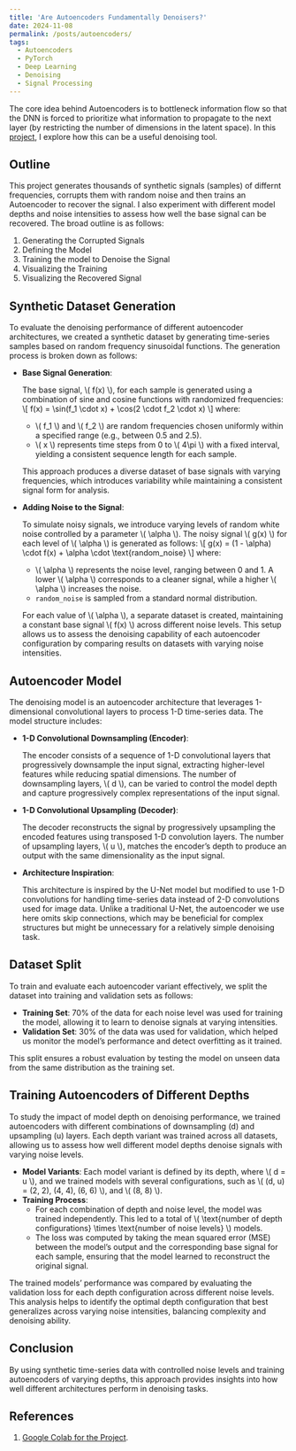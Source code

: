 ```yaml
---
title: 'Are Autoencoders Fundamentally Denoisers?'
date: 2024-11-08
permalink: /posts/autoencoders/
tags:
  - Autoencoders
  - PyTorch
  - Deep Learning
  - Denoising
  - Signal Processing
---
```


The core idea behind Autoencoders is to bottleneck information flow so that the DNN is forced to prioritize what information to propagate to the next layer (by restricting the number of dimensions in the latent space). In this [project](https://colab.research.google.com/drive/1fEHTPZV20PyaEcsFTTXTUvkY_9aA-wEB?usp=sharing), I explore how this can be a useful denoising tool. 

## Outline
This project generates thousands of synthetic signals (samples) of differnt frequencies, corrupts them with random noise and then trains an Autoencoder to recover the signal. I also experiment with different model depths and noise intensities to assess how well the base signal can be recovered. The broad outline is as follows:
1. Generating the Corrupted Signals
2. Defining the Model
3. Training the model to Denoise the Signal
4. Visualizing the Training
5. Visualizing the Recovered Signal

## Synthetic Dataset Generation

To evaluate the denoising performance of different autoencoder architectures, we created a synthetic dataset by generating time-series samples based on random frequency sinusoidal functions. The generation process is broken down as follows:

- **Base Signal Generation**:
  
  The base signal, \\( f(x) \\), for each sample is generated using a combination of sine and cosine functions with randomized frequencies:
  \\[
  f(x) = \sin(f_1 \cdot x) + \cos(2 \cdot f_2 \cdot x)
  \\]
  where:
  - \\( f_1 \\) and \\( f_2 \\) are random frequencies chosen uniformly within a specified range (e.g., between 0.5 and 2.5).
  - \\( x \\) represents time steps from 0 to \\( 4\pi \\) with a fixed interval, yielding a consistent sequence length for each sample.

  This approach produces a diverse dataset of base signals with varying frequencies, which introduces variability while maintaining a consistent signal form for analysis.

- **Adding Noise to the Signal**:
  
  To simulate noisy signals, we introduce varying levels of random white noise controlled by a parameter \\( \alpha \\). The noisy signal \\( g(x) \\) for each level of \\( \alpha \\) is generated as follows:
  \\[
  g(x) = (1 - \alpha) \cdot f(x) + \alpha \cdot \text{random_noise}
  \\]
  where:
  - \\( \alpha \\) represents the noise level, ranging between 0 and 1. A lower \\( \alpha \\) corresponds to a cleaner signal, while a higher \\( \alpha \\) increases the noise.
  - `random_noise` is sampled from a standard normal distribution.

  For each value of \\( \alpha \\), a separate dataset is created, maintaining a constant base signal \\( f(x) \\) across different noise levels. This setup allows us to assess the denoising capability of each autoencoder configuration by comparing results on datasets with varying noise intensities.



## Autoencoder Model

The denoising model is an autoencoder architecture that leverages 1-dimensional convolutional layers to process 1-D time-series data. The model structure includes:

- **1-D Convolutional Downsampling (Encoder)**:
  
  The encoder consists of a sequence of 1-D convolutional layers that progressively downsample the input signal, extracting higher-level features while reducing spatial dimensions. The number of downsampling layers, \\( d \\), can be varied to control the model depth and capture progressively complex representations of the input signal.

- **1-D Convolutional Upsampling (Decoder)**:
  
  The decoder reconstructs the signal by progressively upsampling the encoded features using transposed 1-D convolution layers. The number of upsampling layers, \\( u \\), matches the encoder’s depth to produce an output with the same dimensionality as the input signal.

- **Architecture Inspiration**:
  
  This architecture is inspired by the U-Net model but modified to use 1-D convolutions for handling time-series data instead of 2-D convolutions used for image data. Unlike a traditional U-Net, the autoencoder we use here omits skip connections, which may be beneficial for complex structures but might be unnecessary for a relatively simple denoising task.



## Dataset Split

To train and evaluate each autoencoder variant effectively, we split the dataset into training and validation sets as follows:

- **Training Set**: 70% of the data for each noise level was used for training the model, allowing it to learn to denoise signals at varying intensities.
- **Validation Set**: 30% of the data was used for validation, which helped us monitor the model’s performance and detect overfitting as it trained.

This split ensures a robust evaluation by testing the model on unseen data from the same distribution as the training set.

## Training Autoencoders of Different Depths

To study the impact of model depth on denoising performance, we trained autoencoders with different combinations of downsampling (d) and upsampling (u) layers. Each depth variant was trained across all datasets, allowing us to assess how well different model depths denoise signals with varying noise levels.

- **Model Variants**: Each model variant is defined by its depth, where \\( d = u \\), and we trained models with several configurations, such as \\( (d, u) = (2, 2), (4, 4), (6, 6) \\), and \\( (8, 8) \\).
- **Training Process**:
  - For each combination of depth and noise level, the model was trained independently. This led to a total of \\( \text{number of depth configurations} \times \text{number of noise levels} \\) models.
  - The loss was computed by taking the mean squared error (MSE) between the model’s output and the corresponding base signal for each sample, ensuring that the model learned to reconstruct the original signal.

The trained models’ performance was compared by evaluating the validation loss for each depth configuration across different noise levels. This analysis helps to identify the optimal depth configuration that best generalizes across varying noise intensities, balancing complexity and denoising ability.

## Conclusion 

By using synthetic time-series data with controlled noise levels and training autoencoders of varying depths, this approach provides insights into how well different architectures perform in denoising tasks.


## References
1. [Google Colab for the Project](https://colab.research.google.com/drive/1fEHTPZV20PyaEcsFTTXTUvkY_9aA-wEB?usp=sharing).